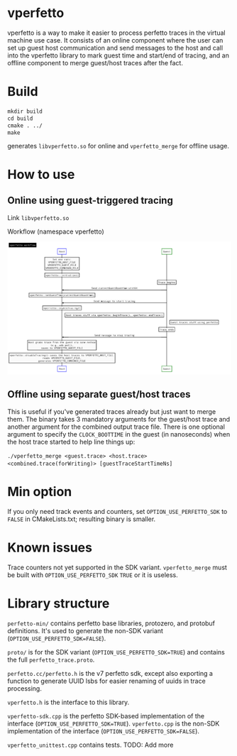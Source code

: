 # vperfetto

vperfetto is a way to make it easier to process perfetto traces in the virtual machine use case. It consists of an online component where the user can set up guest host communication and send messages to the host and call into the vperfetto library to mark guest time and start/end of tracing, and an offline component to merge guest/host traces after the fact.

# Build

    mkdir build
    cd build
    cmake . ../
    make

generates `libvperfetto.so` for online and `vperfetto_merge` for offline usage.

# How to use

## Online using guest-triggered tracing

Link `libvperfetto.so`

Workflow (namespace vperfetto)

![vperfetto workflow](vperfetto-workflow.png)

## Offline using separate guest/host traces

This is useful if you've generated traces already but just want to merge them. The binary takes 3 mandatory arguments for the guest/host trace and another argument for the combined output trace file. There is one optional argument to specify the `CLOCK_BOOTTIME` in the guest (in nanoseconds) when the host trace started to help line things up:

`./vperfetto_merge <guest.trace> <host.trace> <combined.trace(forWriting)> [guestTraceStartTimeNs]`


# Min option

If you only need track events and counters, set `OPTION_USE_PERFETTO_SDK` to
`FALSE` in CMakeLists.txt; resulting binary is smaller.

# Known issues

Trace counters not yet supported in the SDK variant.
`vperfetto_merge` must be built with `OPTION_USE_PERFETTO_SDK` `TRUE` or it is useless.

# Library structure

`perfetto-min/` contains perfetto base libraries, protozero, and protobuf definitions. It's used to generate the non-SDK variant (`OPTION_USE_PERFETTO_SDK=FALSE`).

`proto/` is for the SDK variant (`OPTION_USE_PERFETTO_SDK=TRUE`) and contains the full `perfetto_trace.proto`.

`perfetto.cc/perfetto.h` is the v7 perfetto sdk, except also exporting a function to generate UUID lsbs for easier renaming of uuids in trace processing.

`vperfetto.h` is the interface to this library.

`vperfetto-sdk.cpp` is the perfetto SDK-based implementation of the interface (`OPTION_USE_PERFETTO_SDK=TRUE`).
`vperfetto.cpp` is the non-SDK implementation of the interface (`OPTION_USE_PERFETTO_SDK=FALSE`).

`vperfetto_unittest.cpp` contains tests. TODO: Add more
